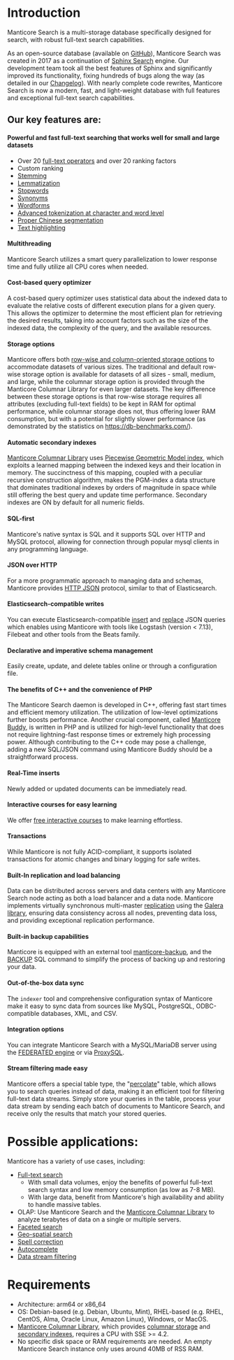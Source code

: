 # Introduction

Manticore Search is a multi-storage database specifically designed for search, with robust full-text search capabilities.

As an open-source database (available on [GitHub](https://github.com/manticoresoftware/manticoresearch/)), Manticore Search was created in 2017 as a continuation of [Sphinx Search](https://sphinxsearch.com/) engine. Our development team took all the best features of Sphinx and significantly improved its functionality, fixing hundreds of bugs along the way (as detailed in our [Changelog](https://manual.manticoresearch.com/Changelog)). With nearly complete code rewrites, Manticore Search is now a modern, fast, and light-weight database with full features and exceptional full-text search capabilities.

## Our key features are:
#### Powerful and fast full-text searching that works well for small and large datasets

  * Over 20 [full-text operators](https://play.manticoresearch.com/fulltextintro/)<!--{target="_blank"}-->  and over 20 ranking factors
  * Custom ranking
  * [Stemming](Creating_a_table/NLP_and_tokenization/Morphology.md)
  * [Lemmatization](Creating_a_table/NLP_and_tokenization/Morphology.md)
  * [Stopwords](Creating_a_table/NLP_and_tokenization/Ignoring_stop-words.md)
  * [Synonyms](Creating_a_table/NLP_and_tokenization/Exceptions.md)
  * [Wordforms](Creating_a_table/NLP_and_tokenization/Wordforms.md)
  * [Advanced tokenization at character and word level](Creating_a_table/NLP_and_tokenization/Low-level_tokenization.md)
  * [Proper Chinese segmentation](Creating_a_table/NLP_and_tokenization/CJK.md)
  * [Text highlighting](Searching/Highlighting.md)

#### Multithreading
Manticore Search utilizes a smart query parallelization to lower response time and fully utilize all CPU cores when needed.

#### Cost-based query optimizer
A cost-based query optimizer uses statistical data about the indexed data to evaluate the relative costs of different execution plans for a given query. This allows the optimizer to determine the most efficient plan for retrieving the desired results, taking into account factors such as the size of the indexed data, the complexity of the query, and the available resources.

#### Storage options
Manticore offers both [row-wise and column-oriented storage options](Creating_a_table/Data_types.md#Row-wise-and-columnar-attribute-storages) to accommodate datasets of various sizes. The traditional and default row-wise storage option is available for datasets of all sizes - small, medium, and large, while the columnar storage option is provided through the Manticore Columnar Library for even larger datasets. The key difference between these storage options is that row-wise storage requires all attributes (excluding full-text fields) to be kept in RAM for optimal performance, while columnar storage does not, thus offering lower RAM consumption, but with a potential for slightly slower performance (as demonstrated by the statistics on https://db-benchmarks.com/).

#### Automatic secondary indexes
[Manticore Columnar Library](https://github.com/manticoresoftware/columnar/) uses [Piecewise Geometric Model index](https://github.com/gvinciguerra/PGM-index), which exploits a learned mapping between the indexed keys and their location in memory. The succinctness of this mapping, coupled with a peculiar recursive construction algorithm, makes the PGM-index a data structure that dominates traditional indexes by orders of magnitude in space while still offering the best query and update time performance. Secondary indexes are ON by default for all numeric fields.

#### SQL-first
Manticore's native syntax is SQL and it supports SQL over HTTP and MySQL protocol, allowing for connection through popular mysql clients in any programming language.

#### JSON over HTTP
For a more programmatic approach to managing data and schemas, Manticore provides [HTTP JSON](Searching/Full_text_matching/Basic_usage.md#HTTP-JSON) protocol, similar to that of Elasticsearch.

#### Elasticsearch-compatible writes
You can execute Elasticsearch-compatible [insert](Data_creation_and_modification/Adding_documents_to_a_table/Adding_documents_to_a_real-time_table.md#Adding-documents-to-a-real-time-table) and [replace](Data_creation_and_modification/Updating_documents/REPLACE.md#REPLACE) JSON queries which enables using Manticore with tools like Logstash (version < 7.13), Filebeat and other tools from the Beats family.

#### Declarative and imperative schema management
Easily create, update, and delete tables online or through a configuration file.

#### The benefits of C++ and the convenience of PHP
The Manticore Search daemon is developed in C++, offering fast start times and efficient memory utilization. The utilization of low-level optimizations further boosts performance. Another crucial component, called [Manticore Buddy](https://github.com/manticoresoftware/manticoresearch-buddy), is written in PHP and is utilized for high-level functionality that does not require lightning-fast response times or extremely high processing power. Although contributing to the C++ code may pose a challenge, adding a new SQL/JSON command using Manticore Buddy should be a straightforward process.

#### Real-Time inserts
Newly added or updated documents can be immediately read.

#### Interactive courses for easy learning
We offer [free interactive courses](https://play.manticoresearch.com/) to make learning effortless.

#### Transactions
While Manticore is not fully ACID-compliant, it supports isolated transactions for atomic changes and binary logging for safe writes.

#### Built-In replication and load balancing
Data can be distributed across servers and data centers with any Manticore Search node acting as both a load balancer and a data node. Manticore implements virtually synchronous multi-master [replication](https://play.manticoresearch.com/replication/) using the [Galera library](https://galeracluster.com/), ensuring data consistency across all nodes, preventing data loss, and providing exceptional replication performance.

#### Built-in backup capabilities
Manticore is equipped with an external tool [manticore-backup](Securing_and_compacting_a_table/Backup_and_restore.md), and the [BACKUP](Securing_and_compacting_a_table/Backup_and_restore.md#BACKUP-SQL-command-reference) SQL command to simplify the process of backing up and restoring your data.

#### Out-of-the-box data sync
The `indexer` tool and comprehensive configuration syntax of Manticore make it easy to sync data from sources like MySQL, PostgreSQL, ODBC-compatible databases, XML, and CSV.

#### Integration options
You can integrate Manticore Search with a MySQL/MariaDB server using the [FEDERATED engine](Extensions/FEDERATED.md) or via [ProxySQL](https://manticoresearch.com/2018/06/18/using-proxysql-to-route-inserts-in-a-distributed-realtime-index/).

#### Stream filtering made easy
Manticore offers a special table type, the "[percolate](Creating_a_table/Local_tables/Percolate_table.md)" table, which allows you to search queries instead of data, making it an efficient tool for filtering full-text data streams. Simply store your queries in the table, process your data stream by sending each batch of documents to Manticore Search, and receive only the results that match your stored queries.

# Possible applications:
Manticore has a variety of use cases, including:

  * [Full-text search](https://play.manticoresearch.com/fulltextintro/)
    * With small data volumes, enjoy the benefits of powerful full-text search syntax and low memory consumption (as low as 7-8 MB).
    * With large data, benefit from Manticore's high availability and ability to handle massive tables.
  * OLAP: Use Manticore Search and the [Manticore Columnar Library](https://github.com/manticoresoftware/columnar) to analyze terabytes of data on a single or multiple servers.
  * [Faceted search](https://play.manticoresearch.com/faceting/)
  * [Geo-spatial search](https://play.manticoresearch.com/geosearch/)
  * [Spell correction](https://play.manticoresearch.com/didyoumean/)
  * [Autocomplete](https://play.manticoresearch.com/simpleautocomplete/)
  * [Data stream filtering](https://play.manticoresearch.com/pq/)

# Requirements

* Architecture: arm64 or x86_64
* OS: Debian-based (e.g. Debian, Ubuntu, Mint), RHEL-based (e.g. RHEL, CentOS, Alma, Oracle Linux, Amazon Linux), Windows, or MacOS.
* [Manticore Columnar Library](https://github.com/manticoresoftware/columnar), which provides [columnar storage](Creating_a_table/Data_types.md#Row-wise-and-columnar-attribute-storages) and [secondary indexes](Introduction.md#Automatic-secondary-indexes), requires a CPU with SSE >= 4.2.
* No specific disk space or RAM requirements are needed. An empty Manticore Search instance only uses around 40MB of RSS RAM.

<!-- proofread -->
